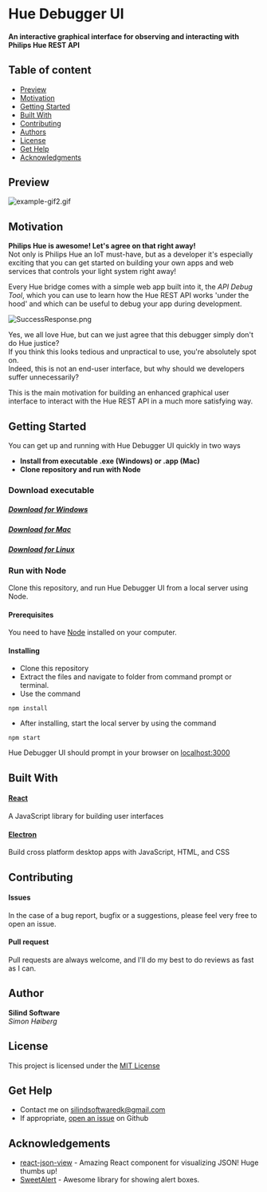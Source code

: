 # Hue Debugger UI
#### An interactive graphical interface for observing and interacting with Philips Hue REST API

## Table of content

- [Preview](#Preview)
- [Motivation](#Motivation)
- [Getting Started](#Getting-Started)
- [Built With](#Built-With)
- [Contributing](#Contributing)
- [Authors](#Authors)
- [License](#License)
- [Get Help](#Getting-Help)
- [Acknowledgments](#Acknowledgments)

## Preview

![example-gif2.gif](https://silindstorage.blob.core.windows.net/hue-developer-api-container/example-gif2.gif)

## Motivation

**Philips Hue is awesome! Let's agree on that right away!**  
Not only is Philips Hue an IoT must-have, but as a developer it's especially exciting that you can get started on building your own apps and web services that controls your light system right away!  

Every Hue bridge comes with a simple web app built into it, the _API Debug Tool_, which you can use to learn how the Hue REST API works 'under the hood' and which can be useful to debug your app during development.

![SuccessResponse.png](https://www.developers.meethue.com/sites/default/files/SuccessResponse.png)

Yes, we all love Hue, but can we just agree that this debugger simply don't do Hue justice?  
If you think this looks tedious and unpractical to use, you're absolutely spot on.  
Indeed, this is not an end-user interface, but why should we developers suffer unnecessarily?

This is the main motivation for building an enhanced graphical user interface to interact with the Hue REST API in a much more satisfying way.

## Getting Started
You can get up and running with Hue Debugger UI quickly in two ways

- **Install from executable .exe (Windows) or .app (Mac)**
- **Clone repository and run with Node**

### Download executable

##### [Download for Windows](https://github.com/Silind/Hue-Debugger-UI/releases/download/v1.0.0/HueDebuggerUIInstaller.exe)

##### [Download for Mac](https://github.com/Silind/Hue-Debugger-UI/releases/download/v1.0.0/HueDebuggerUIInstaller.app)

##### [Download for Linux](https://github.com/Silind/Hue-Debugger-UI/releases/download/v1.0.0/HueDebuggerUIInstaller.tar.gz)

### Run with Node
Clone this repository, and run Hue Debugger UI from a local server using Node.

#### Prerequisites
You need to have [Node](https://nodejs.org/en/) installed on your computer.

#### Installing
- Clone this repository
- Extract the files and navigate to folder from command prompt or terminal.  
- Use the command
```console
npm install
```
- After installing, start the local server by using the command
```console
npm start
```

Hue Debugger UI should prompt in your browser on [localhost:3000](http://localhost:3000/)
## Built With

#### [React](https://reactjs.org/)
A JavaScript library for building user interfaces

#### [Electron](https://electronjs.org/)
Build cross platform desktop apps with JavaScript, HTML, and CSS

## Contributing

#### Issues
In the case of a bug report, bugfix or a suggestions, please feel very free to open an issue.

#### Pull request
Pull requests are always welcome, and I'll do my best to do reviews as fast as I can.

## Author

**Silind Software**  
_Simon Høiberg_

## License

This project is licensed under the [MIT License](https://github.com/Silind/Hue-Debugger-UI/blob/master/LICENSE)

## Get Help
- Contact me on silindsoftwaredk@gmail.com
- If appropriate, [open an issue](https://github.com/Silind/Hue-Debugger-UI/issues) on Github

## Acknowledgements

- [react-json-view](https://github.com/mac-s-g/react-json-view) - Amazing React component for visualizing JSON! Huge thumbs up!
- [SweetAlert](https://sweetalert.js.org/) - Awesome library for showing alert boxes.
